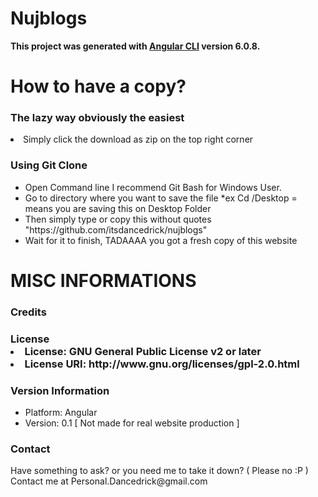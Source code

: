 # Nujblogs

<strong> This project was generated with [Angular CLI](https://github.com/angular/angular-cli) version 6.0.8. </strong>
<h1> How to have a copy? </h1>
<h3> The lazy way obviously the easiest </h3>
<li> Simply click the download as zip on the top right corner </li>
<h3> Using Git Clone </h3>
<ul>
  <li> Open Command line I recommend Git Bash for Windows User. </li>
  <li> Go to directory where you want to save the file *ex Cd /Desktop = means you are saving this on Desktop Folder </li>
  <li> Then simply type or copy this without quotes "https://github.com/itsdancedrick/nujblogs" </li>
  <li> Wait for it to finish, TADAAAA you got a fresh copy of this website </li>
  </ul>


<h1> MISC INFORMATIONS </h1>
<h3> Credits </h3>
<h3> License </h3?
<ul>
  <li>License: GNU General Public License v2 or later </li>
  <li>License URI: http://www.gnu.org/licenses/gpl-2.0.html </li>
</ul>

<h3> Version Information </h3>
 <ul>
  <li> Platform: Angular </li>
  <li> Version: 0.1 [ Not made for real website production ] </li>
  </ul>

<h3> Contact </h3>
<p> Have something to ask? or you need me to take it down? ( Please no :P ) Contact me at Personal.Dancedrick@gmail.com <p>



